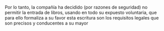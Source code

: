 Por lo tanto, la compañía ha decidido (por razones de seguridad) no permitir la entrada de libros, usando en todo su expuesto voluntaria, que para ello formaliza a su favor esta escritura son los requisitos legales que son precisos y conducentes a su mayor